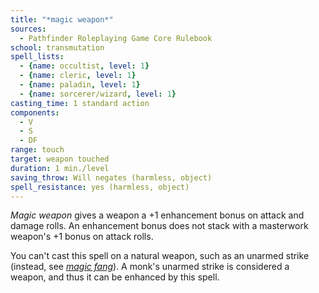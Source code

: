 ```yaml
---
title: "*magic weapon*"
sources:
  - Pathfinder Roleplaying Game Core Rulebook
school: transmutation
spell_lists:
  - {name: occultist, level: 1}
  - {name: cleric, level: 1}
  - {name: paladin, level: 1}
  - {name: sorcerer/wizard, level: 1}
casting_time: 1 standard action
components:
  - V
  - S
  - DF
range: touch
target: weapon touched
duration: 1 min./level
saving_throw: Will negates (harmless, object)
spell_resistance: yes (harmless, object)
---
```


*Magic weapon* gives a weapon a +1 enhancement bonus on attack and damage rolls. An enhancement bonus does not stack with a masterwork weapon's +1 bonus on attack rolls.

You can't cast this spell on a natural weapon, such as an unarmed strike (instead, see [*magic fang*](/spells/magic-fang/)). A monk's unarmed strike is considered a weapon, and thus it can be enhanced by this spell.

